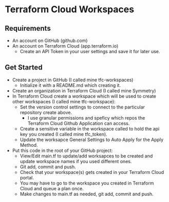 # Terraform Cloud Workspaces

## Requirements

* An account on GitHub (github.com)
* An account on Terraform Cloud (app.terraform.io)
  * Create an API Token in your user settings and save it for later use.

## Get Started

* Create a project in GitHub (I called mine tfc-workspaces)
  * Initialize it with a README.md which creating it.
* Create an organization in Terraform Cloud (I called mine Symmetry)
* In Terraform Cloud create a workspace which will be used to create other workspaces (I called mine tfc-workspace):
  * Set the version control settings to connect to the particular repository create above.
    * I use granular permissions and speficy which repos the Terraform Cloud Github Application can access.
  * Create a sensitive variable in the workspace called to hold the api key you created (I called mine tfc_token).
  * Update the worksapce General Settings to Auto Apply for the Apply Method.
* Put this code in the root of your GitHub project:
  * View/Edit main.tf to update/add worksapces to be created and update workspace names if you used different ones.
  * Git add, commit and push.
  * Check that your workspace(s) gets created in your Terraform Cloud portal.
  * You may have to go to the workspace you created in Terraform Cloud and queue a plan once.
  * Make changes to main.tf as needed, git add, commit and push.
